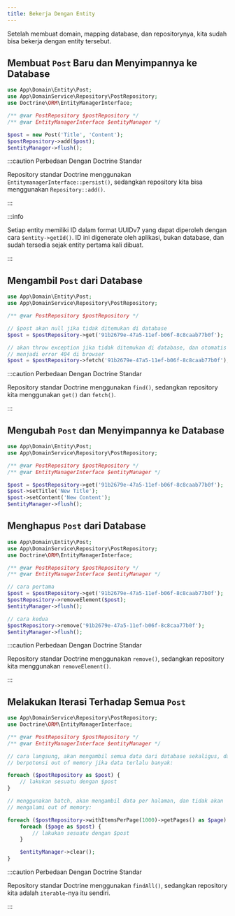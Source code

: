 ```yaml
---
title: Bekerja Dengan Entity
---
```


Setelah membuat domain, mapping database, dan repositorynya, kita sudah bisa
bekerja dengan entity tersebut.

## Membuat `Post` Baru dan Menyimpannya ke Database

```php
use App\Domain\Entity\Post;
use App\DomainService\Repository\PostRepository;
use Doctrine\ORM\EntityManagerInterface;

/** @var PostRepository $postRepository */
/** @var EntityManagerInterface $entityManager */

$post = new Post('Title', 'Content');
$postRepository->add($post);
$entityManager->flush();
```

:::caution Perbedaan Dengan Doctrine Standar

Repository standar Doctrine menggunakan `EntitymanagerInterface::persist()`,
sedangkan repository kita bisa menggunakan `Repository::add()`.

:::

:::info

Setiap entity memiliki ID dalam format UUIDv7 yang dapat diperoleh dengan cara
`$entity->getId()`. ID ini digenerate oleh aplikasi, bukan database, dan sudah
tersedia sejak entity pertama kali dibuat.
 
:::

## Mengambil `Post` dari Database

```php
use App\Domain\Entity\Post;
use App\DomainService\Repository\PostRepository;

/** @var PostRepository $postRepository */

// $post akan null jika tidak ditemukan di database
$post = $postRepository->get('91b2679e-47a5-11ef-b06f-8c8caab77b0f');

// akan throw exception jika tidak ditemukan di database, dan otomatis
// menjadi error 404 di browser
$post = $postRepository->fetch('91b2679e-47a5-11ef-b06f-8c8caab77b0f');
```

:::caution Perbedaan Dengan Doctrine Standar

Repository standar Doctrine menggunakan `find()`, sedangkan repository kita
menggunakan `get()` dan `fetch()`.

:::

## Mengubah `Post` dan Menyimpannya ke Database

```php
use App\Domain\Entity\Post;
use App\DomainService\Repository\PostRepository;

/** @var PostRepository $postRepository */
/** @var EntityManagerInterface $entityManager */

$post = $postRepository->get('91b2679e-47a5-11ef-b06f-8c8caab77b0f');
$post->setTitle('New Title');
$post->setContent('New Content');
$entityManager->flush();
```

## Menghapus `Post` dari Database

```php
use App\Domain\Entity\Post;
use App\DomainService\Repository\PostRepository;
use Doctrine\ORM\EntityManagerInterface;

/** @var PostRepository $postRepository */
/** @var EntityManagerInterface $entityManager */

// cara pertama
$post = $postRepository->get('91b2679e-47a5-11ef-b06f-8c8caab77b0f');
$postRepository->removeElement($post);
$entityManager->flush();

// cara kedua
$postRepository->remove('91b2679e-47a5-11ef-b06f-8c8caa77b0f');
$entityManager->flush();
```

:::caution Perbedaan Dengan Doctrine Standar

Repository standar Doctrine menggunakan `remove()`, sedangkan repository kita
menggunakan `removeElement()`.

:::

## Melakukan Iterasi Terhadap Semua `Post`

```php
use App\DomainService\Repository\PostRepository;
use Doctrine\ORM\EntityManagerInterface;

/** @var PostRepository $postRepository */
/** @var EntityManagerInterface $entityManager */

// cara langsung, akan mengambil semua data dari database sekaligus, dan
// berpotensi out of memory jika data terlalu banyak:

foreach ($postRepository as $post) {
    // lakukan sesuatu dengan $post
}

// menggunakan batch, akan mengambil data per halaman, dan tidak akan
// mengalami out of memory:

foreach ($postRepository->withItemsPerPage(1000)->getPages() as $page) {
    foreach ($page as $post) {
        // lakukan sesuatu dengan $post
    }

    $entityManager->clear();
}
```

:::caution Perbedaan Dengan Doctrine Standar

Repository standar Doctrine menggunakan `findAll()`, sedangkan repository kita
adalah `iterable`-nya itu sendiri.

:::